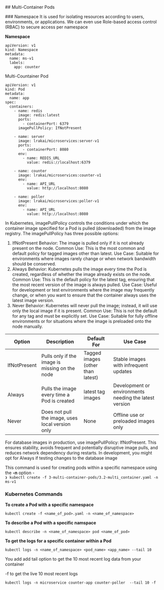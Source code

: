 ## Multi-Container Pods

### Namespace
It is used for isolating resources according to users, environments, or applications. We can even use Role-based access control (RBAC) to secure access per namespace

**Namespace**
```
apiVersion: v1
kind: Namespace
metadata:
  name: ms-v1
  labels:
    app: counter
```

Multi-Countainer Pod
```
apiVersion: v1
kind: Pod
metadata:
  name: app
spec:
  containers:
    - name: redis
      image: redis:latest
      ports:
        - containerPort: 6379
      imagePullPolicy: IfNotPresent

    - name: server
      image: lrakai/microservices:server-v1
      ports:
        - containerPort: 8080
      env:
        - name: REDIS_URL
          value: redis://localhost:6379
    
    - name: counter
      image: lrakai/microservices:counter-v1
      env:
        - name: API_URL
          value: http://localhost:8080

    - name: poller
      image: lrakai/microservices:poller-v1
      env:
        - name: API_URL
          value: http://localhost:8080
```

In Kubernetes, imagePullPolicy controls the conditions under which the container image specified for a Pod is pulled (downloaded) from the image registry. The imagePullPolicy has three possible options:

1. IfNotPresent
Behavior: The image is pulled only if it is not already present on the node.
Common Use: This is the most common and default policy for tagged images other than latest.
Use Case: Suitable for environments where images rarely change or when network bandwidth should be conserved.
2. Always
Behavior: Kubernetes pulls the image every time the Pod is created, regardless of whether the image already exists on the node.
Common Use: This is the default policy for the latest tag, ensuring that the most recent version of the image is always pulled.
Use Case: Useful for development or test environments where the image may frequently change, or when you want to ensure that the container always uses the latest image version.
3. Never
Behavior: Kubernetes will never pull the image; instead, it will use only the local image if it is present.
Common Use: This is not the default for any tag and must be explicitly set.
Use Case: Suitable for fully offline environments or for situations where the image is preloaded onto the node manually.

| Option        | Description                                       | Default For                  | Use Case                                        |
|---------------|---------------------------------------------------|------------------------------|-------------------------------------------------|
| IfNotPresent  | Pulls only if the image is missing on the node    | Tagged images (other than latest) | Stable images with infrequent updates          |
| Always        | Pulls the image every time a Pod is created       | latest tag images            | Development or environments needing the latest version |
| Never         | Does not pull the image, uses local version only  | None                         | Offline use or preloaded images only            |

For database images in production, use imagePullPolicy: IfNotPresent. This ensures stability, avoids frequent and potentially disruptive image pulls, and reduces network dependency during restarts. In development, you might opt for Always if testing changes to the database image

This command is used for creating pods within a specific namespace using the **-n** option -   
`❯ kubectl create -f 3-multi-container-pods/3.2-multi_container.yaml -n ms-v1`

### Kubernetes Commands

**To create a Pod with a specific namespace**

`kubectl create -f <name_of_pod>.yaml -n <name_of_namespace>` 

**To describe a Pod with a specific namspace**

`kubectl describe -n <name_of_namespace> pod <name_of_pod>`

**To get the logs for a specific container within a Pod**

`kubectl logs -n <name_of_namespace> <pod_name> <app_name> --tail 10`

You add add tail option to get the 10 most recent log data from your container

-f to get the live 10 most recent logs

`kubectl logs -n microservice counter-app counter-poller  --tail 10 -f`